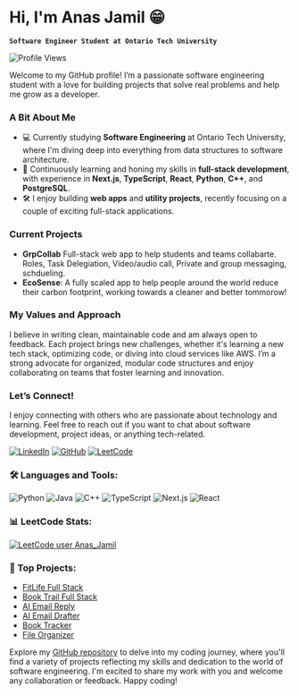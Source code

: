 # Hi, I'm Anas Jamil 😁

**`Software Engineer Student at Ontario Tech University`**

![Profile Views](https://komarev.com/ghpvc/?username=anasjamil&color=brightgreen)

Welcome to my GitHub profile! I’m a passionate software engineering student with a love for building projects that solve real problems and help me grow as a developer.

### A Bit About Me
- 💻 Currently studying **Software Engineering** at Ontario Tech University, where I'm diving deep into everything from data structures to software architecture.
- 🌱 Continuously learning and honing my skills in **full-stack development**, with experience in **Next.js**, **TypeScript**, **React**, **Python**, **C++**, and **PostgreSQL**.
- 🛠️ I enjoy building **web apps** and **utility projects**, recently focusing on a couple of exciting full-stack applications.

### Current Projects
- **GrpCollab** Full-stack web app to help students and teams collabarte. Roles, Task Delegiation, Video/audio call, Private and group messaging, schdueling.
- **EcoSense**: A fully scaled app to help people around the world reduce their carbon footprint, working towards a cleaner and better tommorow!

### My Values and Approach
I believe in writing clean, maintainable code and am always open to feedback. Each project brings new challenges, whether it's learning a new tech stack, optimizing code, or diving into cloud services like AWS. I’m a strong advocate for organized, modular code structures and enjoy collaborating on teams that foster learning and innovation.

### Let’s Connect!
I enjoy connecting with others who are passionate about technology and learning. Feel free to reach out if you want to chat about software development, project ideas, or anything tech-related.

[![LinkedIn](https://img.shields.io/badge/-LinkedIn-0077B5?style=for-the-badge&logo=linkedin&logoColor=white)](https://www.linkedin.com/in/anas-jamil-)
[![GitHub](https://img.shields.io/badge/-GitHub-181717?style=for-the-badge&logo=github&logoColor=white)](https://github.com/Anas-Jamil)
[![LeetCode](https://img.shields.io/badge/-LeetCode-FFA116?style=for-the-badge&logo=leetcode&logoColor=black)](https://leetcode.com/u/Anas_Jamil/)

### 🛠️ Languages and Tools:
![Python](https://img.shields.io/badge/Python-3776AB?style=for-the-badge&logo=python&logoColor=white)
![Java](https://img.shields.io/badge/Java-007396?style=for-the-badge&logo=java&logoColor=white)
![C++](https://img.shields.io/badge/C++-00599C?style=for-the-badge&logo=c%2B%2B&logoColor=white)
![TypeScript](https://img.shields.io/badge/TypeScript-007ACC?style=for-the-badge&logo=typescript&logoColor=white)
![Next.js](https://img.shields.io/badge/Next.js-000000?style=for-the-badge&logo=next.js&logoColor=white)
![React](https://img.shields.io/badge/React-61DAFB?style=for-the-badge&logo=react&logoColor=black)

### 📊 LeetCode Stats:
[![LeetCode user Anas_Jamil](https://img.shields.io/badge/dynamic/json?style=for-the-badge&labelColor=black&color=%23ffa116&label=Solved&query=solvedOverTotal&url=https%3A%2F%2Fleetcode-badge.vercel.app%2Fapi%2Fusers%2FAnas_Jamil&logo=leetcode&logoColor=yellow)](https://leetcode.com/Anas_Jamil/)

### 💼 Top Projects:
- [FitLife Full Stack](https://github.com/Anas-Jamil/FitLife)
- [Book Trail Full Stack](https://github.com/Anas-Jamil/BookTrail)
- [AI Email Reply](https://github.com/Anas-Jamil/EmailReplyAI)
- [AI Email Drafter](https://github.com/Anas-Jamil/EmailDraftAI)
- [Book Tracker](https://github.com/Anas-Jamil/BookTracker)
- [File Organizer](https://github.com/Anas-Jamil/File-Organizer-)

Explore my [GitHub repository](https://github.com/anasjamil) to delve into my coding journey, where you'll find a variety of projects reflecting my skills and dedication to the world of software engineering. I'm excited to share my work with you and welcome any collaboration or feedback. Happy coding!
